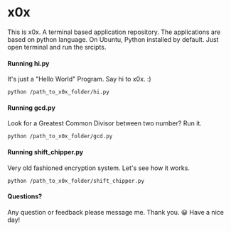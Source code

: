 # x0x
This is x0x. A terminal based application repository.
The applications are based on python language. On Ubuntu, Python installed by default.
Just open terminal and run the srcipts.

#### Running hi.py
It's just a "Hello World" Program. Say hi to x0x. :)
```
python /path_to_x0x_folder/hi.py
```

#### Running gcd.py
Look for a Greatest Common Divisor between two number? Run it.
```
python /path_to_x0x_folder/gcd.py
```

#### Running shift_chipper.py
Very old fashioned encryption system. Let's see how it works.
```
python /path_to_x0x_folder/shift_chipper.py
```

#### Questions?
Any question or feedback please message me.
Thank you. 😀
Have a nice day!
